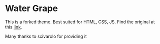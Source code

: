# Water Grape

This is a forked theme. Best suited for HTML, CSS, JS.
Find the original at this [link](https://github.com/scivarolo/overthinking-vscode-theme).

Many thanks to scivarolo for providing it
